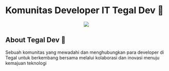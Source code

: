 # Komunitas Developer IT Tegal Dev 👋

<p align="center">
    <img src="https://www.tegal.dev/_next/image?url=https%3A%2F%2Ftegal-dev-cms-0693f57bf1a2.herokuapp.com%2Fuploads%2F1716455754131_3bf2af4ca5.jpg&w=1920&q=75">
</p>

## About Tegal Dev 💬

Sebuah komunitas yang mewadahi dan menghubungkan para developer di Tegal untuk berkembang bersama melalui kolaborasi dan inovasi menuju kemajuan teknologi
